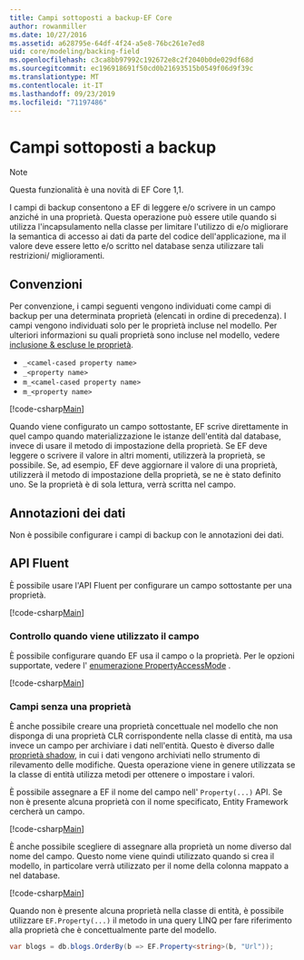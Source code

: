 ```yaml
---
title: Campi sottoposti a backup-EF Core
author: rowanmiller
ms.date: 10/27/2016
ms.assetid: a628795e-64df-4f24-a5e8-76bc261e7ed8
uid: core/modeling/backing-field
ms.openlocfilehash: c3ca8bb97992c192672e8c2f2040b0de029df68d
ms.sourcegitcommit: ec196918691f50cd0b21693515b0549f06d9f39c
ms.translationtype: MT
ms.contentlocale: it-IT
ms.lasthandoff: 09/23/2019
ms.locfileid: "71197486"
---
```

# <a name="backing-fields"></a>Campi sottoposti a backup

> [!NOTE]  
> Questa funzionalità è una novità di EF Core 1,1.

I campi di backup consentono a EF di leggere e/o scrivere in un campo anziché in una proprietà. Questa operazione può essere utile quando si utilizza l'incapsulamento nella classe per limitare l'utilizzo di e/o migliorare la semantica di accesso ai dati da parte del codice dell'applicazione, ma il valore deve essere letto e/o scritto nel database senza utilizzare tali restrizioni/ miglioramenti.

## <a name="conventions"></a>Convenzioni

Per convenzione, i campi seguenti vengono individuati come campi di backup per una determinata proprietà (elencati in ordine di precedenza). I campi vengono individuati solo per le proprietà incluse nel modello. Per ulteriori informazioni su quali proprietà sono incluse nel modello, vedere [inclusione & escluse le proprietà](included-properties.md).

* `_<camel-cased property name>`
* `_<property name>`
* `m_<camel-cased property name>`
* `m_<property name>`

[!code-csharp[Main](../../../samples/core/Modeling/Conventions/BackingField.cs#Sample)]

Quando viene configurato un campo sottostante, EF scrive direttamente in quel campo quando materializzazione le istanze dell'entità dal database, invece di usare il metodo di impostazione della proprietà. Se EF deve leggere o scrivere il valore in altri momenti, utilizzerà la proprietà, se possibile. Se, ad esempio, EF deve aggiornare il valore di una proprietà, utilizzerà il metodo di impostazione della proprietà, se ne è stato definito uno. Se la proprietà è di sola lettura, verrà scritta nel campo.

## <a name="data-annotations"></a>Annotazioni dei dati

Non è possibile configurare i campi di backup con le annotazioni dei dati.

## <a name="fluent-api"></a>API Fluent

È possibile usare l'API Fluent per configurare un campo sottostante per una proprietà.

[!code-csharp[Main](../../../samples/core/Modeling/FluentAPI/BackingField.cs#Sample)]

### <a name="controlling-when-the-field-is-used"></a>Controllo quando viene utilizzato il campo

È possibile configurare quando EF usa il campo o la proprietà. Per le opzioni supportate, vedere l' [enumerazione PropertyAccessMode](https://docs.microsoft.com/dotnet/api/microsoft.entityframeworkcore.propertyaccessmode) .

[!code-csharp[Main](../../../samples/core/Modeling/FluentAPI/BackingFieldAccessMode.cs#Sample)]

### <a name="fields-without-a-property"></a>Campi senza una proprietà

È anche possibile creare una proprietà concettuale nel modello che non disponga di una proprietà CLR corrispondente nella classe di entità, ma usa invece un campo per archiviare i dati nell'entità. Questo è diverso dalle [proprietà shadow](shadow-properties.md), in cui i dati vengono archiviati nello strumento di rilevamento delle modifiche. Questa operazione viene in genere utilizzata se la classe di entità utilizza metodi per ottenere o impostare i valori.

È possibile assegnare a EF il nome del campo nell' `Property(...)` API. Se non è presente alcuna proprietà con il nome specificato, Entity Framework cercherà un campo.

[!code-csharp[Main](../../../samples/core/Modeling/FluentAPI/BackingFieldNoProperty.cs#Sample)]

È anche possibile scegliere di assegnare alla proprietà un nome diverso dal nome del campo. Questo nome viene quindi utilizzato quando si crea il modello, in particolare verrà utilizzato per il nome della colonna mappato a nel database.

[!code-csharp[Main](../../../samples/core/Modeling/FluentAPI/BackingFieldConceptualProperty.cs#Sample)]

Quando non è presente alcuna proprietà nella classe di entità, è possibile utilizzare `EF.Property(...)` il metodo in una query LINQ per fare riferimento alla proprietà che è concettualmente parte del modello.

``` csharp
var blogs = db.blogs.OrderBy(b => EF.Property<string>(b, "Url"));
```
